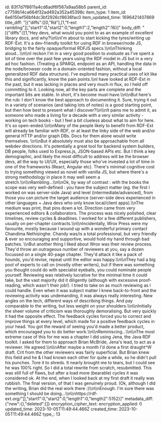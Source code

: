 id: 83f7d7f8611a4cd6adf6f567a9aa58b5
parent_id: c7759b14ca664f32ad492a352a45398c
item_type: 1
item_id: 6e6150ef56bf4dc3bf2926cf8636fac0
item_updated_time: 1696421407869
title_diff: "[{\"diffs\":[[0,\"Rd\"],[1,\"f-ext rambling\"]],\"start1\":0,\"start2\":0,\"length1\":2,\"length2\":16}]"
body_diff: "[{\"diffs\":[[1,\"Hey devs, what would you point to as an example of excellent library docs, and why?\\\n\\\nI'm about to start kicking the tyres/writing up RDF-Ext. It's a dev-friendly toolkit for using RDF in browser/node JS, bridging to the fairly opaque/formal RDFJS specs.\\\n\\\nThinking aloud...\\\n\\\nI reckon I'm in a very good position to *evaluate* as I've spent a lot of time over the past few years using the RDF model in JS but in a very ad hoc fashion. (Treating a SPARQL endpoint as an API, handling the data in the node/browser code in a domain-oriented fashion, without a local generalized RDF data structure). I've explored many practical uses of kit like this and significantly, know the pain points.\\\nI have looked at RDF-Ext in the past, but it was lacking in places and very much in flux, so I held off committing to it. Looking now, all the key parts are complete and the important bits are stable. In short, it's become must-have.\\\n\\\nBut here's the rub: I don't know the best approach to documenting it. Sure, trying it out in a variety of scenarios (and taking lots of notes) is a good starting point, but then how best to present what I discover?\\\n\\\nIt pains me to admit it, as someone who made a living for a decade with a very similar activity - working on tech books - but I feel a bit clueless about what to aim for here. It's so open-ended.\\\n\\\nMany of the people likely to benefit from RDF-Ext will already be familiar with RDF, or at least the linky side of the web and/or general HTTP and/or graph DBs. Docs for them alone would write themselves. \\\n\\\nBut it absolutely must also be approachable from all webdev directions. It's potentially a great tool for backend system builders, DB people, folks used to Express.js, JSON-based APIs etc. But I think a key demographic, and likely the most difficult to address will be the browser devs, all the way to UI/UX, especially those who've invested a lot of time in one of the frameworks (React, Angular etc). There's minimal cognitive cost to trying something viewed as novel with vanilla JS, but where there's a strong methodology in place it may well seem a stretch.\\\n\\\nRambling...\\\n\\\nOk, by way of contrast : with the books the scope was very well-defined : you have the subject matter (eg. the first I worked on was server-side Java) and level (intermediate/advanced), from those you can picture the target audience (server-side devs experienced in other languages + Java devs who only know local/client apps).\\\nThe medium was print, that pins down a lot. Direction came from very experienced editors & collaborators. The process was nicely polished, clear timelines, review cycles & deadlines. I worked for a few different publishers, usually on per-chapter contracts.\\\n\\\nIncidentally, Wrox Press were my favourite, mostly because I wound up with a wonderful primary contact Chandima Nethisinghe. Chandy was/is a total professional, but very friendly & ever so encouraging and supportive, would hold my hand through bad patches. \\\nBut another thing I liked about Wrox was their review process. They'd throw an outrageous number of reviewers at you, say a dozen focussed on a single 40-page chapter. They'd attack it like a pack of hounds, you'd revise, repeat until the editor was happy.\\\n\\\nThey had a big pool of experts to call on (mostly other writers), but if there was something you thought could do with specialist eyeballs, you could nominate people yourself. Reviewing was relatively lucrative for the minimal time it *could* take, but the vast majority did it diligently (although with excessive proof-reading, which wasn't their job!). I tried to take on as much reviewing as I could handle. Even when it was subject matter I knew back-to-front and the reviewing activity was undemanding, it was always really interesting. New angles on the tech, different ways of describing things. And pay comparable to the writing, but less weight on your shoulders.\\\n\\\nInitially the sheer volume of criticism was thoroughly demoralising. But very quickly it had the opposite effect. The feedback cycles forced you to correct and improve things at every level, which made for a positive feedback cycles in your head. You got the reward of seeing you'd made a better product, which encouraged you to do better work.\\\n\\\nReminiscing...\\\n\\\nThe most extreme case of this for me was a chapter I did using Jena, the Java RDF toolkit. I asked for them to approach Brian McBride, Jena's lead, to act as a reviewer. He agreed.\\\n\\\nAfter maybe a month I'd done a first draught^W draft. Crit from the other reviewers was fairly superficial. But Brian knew this field and he & I had known each other for quite a while, so he didn't pull his punches. Tore it to shreds. It nearly brought me to tears, but I could see he was 100% right. So I did a total rewrite from scratch, resubmitted. This was still full of flaws, but after a load more (bearable) cycles it was considered ok. At the end, when I looked back at my first draft it really was rubbish. The final version, of that I was genuinely proud. (Ok, although I did the writing, Brian did the real work there :)\\\n\\\nEnough. I'm sure there was something I should be doing...\\\n\\\nhttps://rdf-ext.org/\"]],\"start1\":0,\"start2\":0,\"length1\":0,\"length2\":5152}]"
metadata_diff: {"new":{},"deleted":[]}
encryption_cipher_text: 
encryption_applied: 0
updated_time: 2023-10-05T11:49:44.466Z
created_time: 2023-10-05T11:49:44.466Z
type_: 13